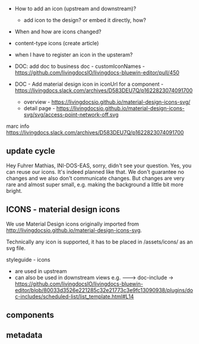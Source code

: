 - How to add an icon (upstream and downstream)?
  - add icon to the design? or embed it directly, how?
- When and how are icons changed?
- content-type icons (create article)
- when I have to register an icon in the upsteram?



- DOC: add doc to business doc - customIconNames - https://github.com/livingdocsIO/livingdocs-bluewin-editor/pull/450
- DOC - Add material design icon in iconUrl for a component - https://livingdocs.slack.com/archives/D583DEU7Q/p1622823074091700
	- overview - https://livingdocsio.github.io/material-design-icons-svg/
	- detail page - https://livingdocsio.github.io/material-design-icons-svg/svg/access-point-network-off.svg

marc info
https://livingdocs.slack.com/archives/D583DEU7Q/p1622823074091700


update cycle
------------
Hey Fuhrer Mathias, INI-DOS-EAS, sorry, didn't see your question. Yes, you can reuse our icons. It's indeed planned like that. We don't guarantee no changes and we also don't communicate changes. But changes are very rare and almost super small, e.g. making the background a little bit more bright.



ICONS - material design icons
-----------------------------

We use Material Design icons originally imported from http://livingdocsio.github.io/material-design-icons-svg.

Technically any icon is supported, it has to be placed in /assets/icons/ as an svg file.


styleguide - icons
- are used in upstream
- can also be used in downstream views e.g. <li-icon name="history" theme="default"></li-icon>
---> doc-include -> https://github.com/livingdocsIO/livingdocs-bluewin-editor/blob/80033d3526e221285c32e21773c3e9fc13090938/plugins/doc-includes/scheduled-list/list_template.html#L14


components
---------------------



metadata
---------------------

